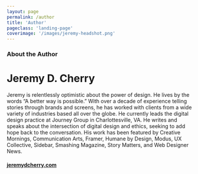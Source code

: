 ```yaml
---
layout: page
permalink: /author
title: 'Author'
pageclass: 'landing-page'
coverimage: '/images/jeremy-headshot.png'
---
```


<div class="author" markdown="1">
	
### About the Author

# Jeremy D. Cherry

Jeremy is relentlessly optimistic about the power of design. He lives by the words “A better way is possible.”  With over a decade of experience telling stories through brands and screens, he has worked with clients from a wide variety of industries based all over the globe. He currently leads the digital design practice at Journey Group in Charlottesville, VA. He writes and speaks about the intersection of digital design and ethics, seeking to add hope back to the conversation. His work has been featured by Creative Mornings, Communication Arts, Framer, Humane by Design, Modus, UX Collective, Sidebar, Smashing Magazine, Story Matters, and Web Designer News.

#### <a href="https://jeremydcherry.com">jeremydcherry.com</a>

</div>